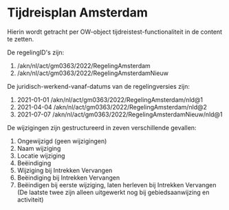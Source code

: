 # Tijdreisplan Amsterdam
Hierin wordt getracht per OW-object tijdreistest-functionaliteit in de content te zetten.

De regelingID's zijn:
1. /akn/nl/act/gm0363/2022/RegelingAmsterdam
2. /akn/nl/act/gm0363/2022/RegelingAmsterdamNieuw

De juridisch-werkend-vanaf-datums van de regelingversies zijn: 
1. 2021-01-01 /akn/nl/act/gm0363/2022/RegelingAmsterdam/nld@1
2. 2021-04-04 /akn/nl/act/gm0363/2022/RegelingAmsterdam/nld@2
3. 2021-07-07 /akn/nl/act/gm0363/2022/RegelingAmsterdamNieuw/nld@1 

De wijzigingen zijn gestructureerd in zeven verschillende gevallen:
1. Ongewijzigd (geen wijzigingen)
2. Naam wijziging
3. Locatie wijziging
4. Beëindiging
5. Wijziging bij Intrekken Vervangen
6. Beëindiging bij Intrekken Vervangen
7. Beëindigen bij eerste wijziging, laten herleven bij Intrekken Vervangen
(De laatste twee zijn alleen uitgewerkt nog bij gebiedsaanwijzing en activiteit)

